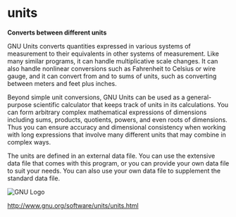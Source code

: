 # units
**Converts between different units**

GNU Units converts quantities expressed in various systems of measurement to their equivalents in other systems of measurement. Like many similar programs, it can handle multiplicative scale changes. It can also handle nonlinear conversions such as Fahrenheit to Celsius or wire gauge, and it can convert from and to sums of units, such as converting between meters and feet plus inches.

Beyond simple unit conversions, GNU Units can be used as a general-purpose scientific calculator that keeps track of units in its calculations. You can form arbitrary complex mathematical expressions of dimensions including sums, products, quotients, powers, and even roots of dimensions. Thus you can ensure accuracy and dimensional consistency when working with long expressions that involve many different units that may combine in complex ways.

The units are defined in an external data file. You can use the extensive data file that comes with this program, or you can provide your own data file to suit your needs. You can also use your own data file to supplement the standard data file.

![GNU Logo](http://www.gnu.org/graphics/heckert_gnu.transp.small.png)

http://www.gnu.org/software/units/units.html